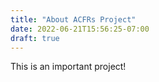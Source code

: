 ```yaml
---
title: "About ACFRs Project"
date: 2022-06-21T15:56:25-07:00
draft: true
---
```


This is an important project!

